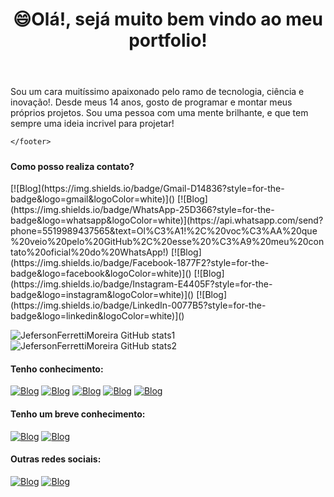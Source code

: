 <!-- WELLCOME -->
<body id="github-portfolio">
    <header id="github-menu">
        <h1>😄Olá!, sejá muito bem vindo ao meu portfolio!</h1>
    </header>
    <main>
        <p>
            Sou um cara muitíssimo apaixonado pelo ramo de tecnologia, ciência e inovação!.
            Desde meus 14 anos, gosto de programar e montar meus próprios projetos.
            Sou uma pessoa com uma mente brilhante, e que tem sempre uma ideia incrivel para projetar!
        </p>
    </main>
    <footer>
        
    </footer>
</body>



##### 
#### Como posso realiza contato?

<div id="gh-contacts">
    [![Blog](https://img.shields.io/badge/Gmail-D14836?style=for-the-badge&logo=gmail&logoColor=white)]()
    [![Blog](https://img.shields.io/badge/WhatsApp-25D366?style=for-the-badge&logo=whatsapp&logoColor=white)](https://api.whatsapp.com/send?phone=5519989437565&text=Ol%C3%A1!%2C%20voc%C3%AA%20que%20veio%20pelo%20GitHub%2C%20esse%20%C3%A9%20meu%20contato%20oficial%20do%20WhatsApp!)
    [![Blog](https://img.shields.io/badge/Facebook-1877F2?style=for-the-badge&logo=facebook&logoColor=white)]()
    [![Blog](https://img.shields.io/badge/Instagram-E4405F?style=for-the-badge&logo=instagram&logoColor=white)]()
    [![Blog](https://img.shields.io/badge/LinkedIn-0077B5?style=for-the-badge&logo=linkedin&logoColor=white)]()
</div>


![JefersonFerrettiMoreira GitHub stats1](https://github-readme-stats.vercel.app/api?username=JefersonFerrettiMoreira&show_icons=true&theme=transparent)
![JefersonFerrettiMoreira GitHub stats2](https://github-readme-stats.vercel.app/api/top-langs/?username=JefersonFerrettiMoreira&theme=blue-green)

#### Tenho conhecimento:
[![Blog](https://img.shields.io/badge/HTML5-E34F26?style=for-the-badge&logo=html5&logoColor=white)]()
[![Blog](https://img.shields.io/badge/CSS3-1572B6?style=for-the-badge&logo=css3&logoColor=white)]()
[![Blog](https://img.shields.io/badge/JavaScript-323330?style=for-the-badge&logo=javascript&logoColor=F7DF1E)]()
[![Blog](https://img.shields.io/badge/React-20232A?style=for-the-badge&logo=react&logoColor=61DAFB)]()
[![Blog](https://img.shields.io/badge/PHP-777BB4?style=for-the-badge&logo=php&logoColor=white)]()

#### Tenho um breve conhecimento:
[![Blog](https://img.shields.io/badge/Python-14354C?style=for-the-badge&logo=python&logoColor=white)]()
[![Blog](https://img.shields.io/badge/Lua-2C2D72?style=for-the-badge&logo=lua&logoColor=white)]()

#### Outras redes sociais:
[![Blog](https://img.shields.io/badge/Pinterest-%23E60023.svg?&style=for-the-badge&logo=Pinterest&logoColor=white)]()
[![Blog](https://img.shields.io/badge/Discord-7289DA?style=for-the-badge&logo=discord&logoColor=white)]()

